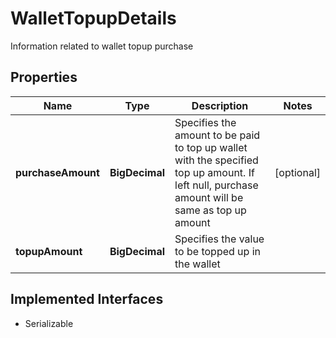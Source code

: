 

# WalletTopupDetails

Information related to wallet topup purchase

## Properties

| Name | Type | Description | Notes |
|------------ | ------------- | ------------- | -------------|
|**purchaseAmount** | **BigDecimal** | Specifies the amount to be paid to top up wallet with the specified top up amount.  If left null, purchase amount will be same as top up amount  |  [optional] |
|**topupAmount** | **BigDecimal** | Specifies the value to be topped up in the wallet |  |


## Implemented Interfaces

* Serializable


